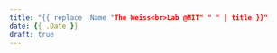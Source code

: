 ```yaml
---
title: "{{ replace .Name "The Weiss<br>Lab @MIT" " " | title }}"
date: {{ .Date }}
draft: true
---
```


